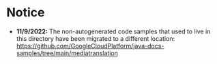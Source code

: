 # Notice

- **11/9/2022:** The non-autogenerated code samples that used to live in this directory have been migrated to a different location: https://github.com/GoogleCloudPlatform/java-docs-samples/tree/main/mediatranslation